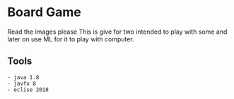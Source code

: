 # Board Game
Read the images please
This is give for two intended to play with some and later on use ML for it to play with computer.


## Tools

    - java 1.8
    - javfx 8
    - eclise 2018 
